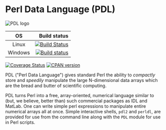 # Perl Data Language (PDL)

![PDL logo](http://pdlporters.github.io/images/icons/pdl.png)

| OS      |  Build status |
|:-------:|--------------:|
| Linux   | [![Build Status](https://travis-ci.org/PDLPorters/pdl.png?branch=master)](https://travis-ci.org/PDLPorters/pdl) |
| Windows | [![Build status](https://ci.appveyor.com/api/projects/status/96mjqd4fymv0h8yw/branch/master?svg=true)](https://ci.appveyor.com/project/zmughal/pdl/branch/master) |

[![Coverage Status](https://coveralls.io/repos/PDLPorters/pdl/badge.png?branch=master)](https://coveralls.io/r/PDLPorters/pdl?branch=master)
[![CPAN version](https://badge.fury.io/pl/PDL.svg)](https://metacpan.org/pod/PDL)

PDL ("Perl Data Language") gives standard Perl the ability to *compactly* store and *speedily* manipulate the large N-dimensional data arrays which are the bread and butter of scientific computing.

PDL turns Perl into a free, array-oriented, numerical language similar to (but, we believe, better than) such commercial packages as IDL and MatLab. One can write simple perl expressions to manipulate entire numerical arrays all at once. Simple interactive shells, `pdl2` and `perldl`, are provided for use from the command line along with the `PDL` module for use in Perl scripts.


